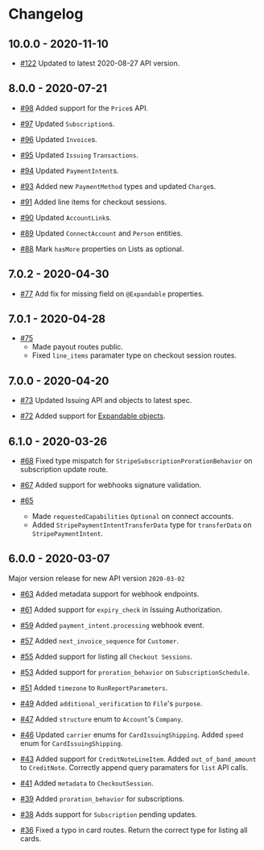 # Changelog

## 10.0.0 - 2020-11-10
* [#122](https://github.com/vapor-community/stripe-kit/pull/112) Updated to latest 2020-08-27 API version.

## 8.0.0 - 2020-07-21
* [#98](https://github.com/vapor-community/stripe-kit/pull/98) Added support for the `Price`s API.

* [#97](https://github.com/vapor-community/stripe-kit/pull/97) Updated `Subscription`s.

* [#96](https://github.com/vapor-community/stripe-kit/pull/96) Updated `Invoice`s.

* [#95](https://github.com/vapor-community/stripe-kit/pull/95) Updated `Issuing` `Transactions`.

* [#94](https://github.com/vapor-community/stripe-kit/pull/94) Updated `PaymentIntent`s.

* [#93](https://github.com/vapor-community/stripe-kit/pull/93) Added new `PaymentMethod` types and updated `Charge`s.

* [#91](https://github.com/vapor-community/stripe-kit/pull/91) Added line items for checkout sessions.

* [#90](https://github.com/vapor-community/stripe-kit/pull/90) Updated `AccountLink`s.

* [#89](https://github.com/vapor-community/stripe-kit/pull/89) Updated `ConnectAccount` and `Person` entities.

* [#88](https://github.com/vapor-community/stripe-kit/pull/88) Mark `hasMore` properties on Lists as optional.

## 7.0.2 - 2020-04-30
* [#77](https://github.com/vapor-community/stripe-kit/pull/77) Add fix for missing field on `@Expandable` properties.

## 7.0.1 - 2020-04-28
* [#75](https://github.com/vapor-community/stripe-kit/pull/75) 
    * Made payout routes public.
    * Fixed `line_items` paramater type on checkout session routes.

## 7.0.0 - 2020-04-20
* [#73](https://github.com/vapor-community/stripe-kit/pull/73) Updated Issuing API and objects to latest spec.

* [#72](https://github.com/vapor-community/stripe-kit/pull/72) Added support for [Expandable objects](https://stripe.com/docs/api/expanding_objects).


## 6.1.0 - 2020-03-26

* [#68](https://github.com/vapor-community/stripe-kit/pull/68) Fixed type mispatch for `StripeSubscriptionProrationBehavior` on subscription update route.

* [#67](https://github.com/vapor-community/stripe-kit/pull/67) Added support for webhooks signature validation.

* [#65](https://github.com/vapor-community/stripe-kit/pull/65) 
    * Made `requestedCapabilities` `Optional` on connect accounts.
    * Added `StripePaymentIntentTransferData` type for `transferData` on `StripePaymentIntent`.

## 6.0.0 - 2020-03-07
Major version release for new API version `2020-03-02`

* [#63](https://github.com/vapor-community/stripe-kit/pull/63) Added metadata support for webhook endpoints.

* [#61](https://github.com/vapor-community/stripe-kit/pull/61) Added support for `expiry_check` in Issuing Authorization.

* [#59](https://github.com/vapor-community/stripe-kit/pull/59) Added `payment_intent.processing` webhook event.

* [#57](https://github.com/vapor-community/stripe-kit/pull/57) Added `next_invoice_sequence` for `Customer`.

* [#55](https://github.com/vapor-community/stripe-kit/pull/55) Added support for listing all `Checkout Sessions`.

* [#53](https://github.com/vapor-community/stripe-kit/pull/53) Added support for `proration_behavior` on `SubscriptionSchedule`.

* [#51](https://github.com/vapor-community/stripe-kit/pull/51) Added `timezone` to `RunReportParameters`.

* [#49](https://github.com/vapor-community/stripe-kit/pull/49) Added `additional_verification` to `File`'s `purpose`.

* [#47](https://github.com/vapor-community/stripe-kit/pull/47) Added `structure` enum to `Account`'s `Company`.

* [#46](https://github.com/vapor-community/stripe-kit/pull/46) Updated `carrier` enums for `CardIssuingShipping`. Added `speed` enum for `CardIssuingShipping`.

* [#43](https://github.com/vapor-community/stripe-kit/pull/43) Added support for `CreditNoteLineItem`. Added `out_of_band_amount` to `CreditNote`. Correctly append query paramaters for `list` API calls.

* [#41](https://github.com/vapor-community/stripe-kit/pull/41) Added `metadata` to `CheckoutSession`.

* [#39](https://github.com/vapor-community/stripe-kit/pull/39) Added `proration_behavior` for subscriptions.

* [#38](https://github.com/vapor-community/stripe-kit/pull/38) Adds support for `Subscription` pending updates.

* [#36](https://github.com/vapor-community/stripe-kit/pull/36) Fixed a typo in card routes. Return the correct type for listing all cards.
